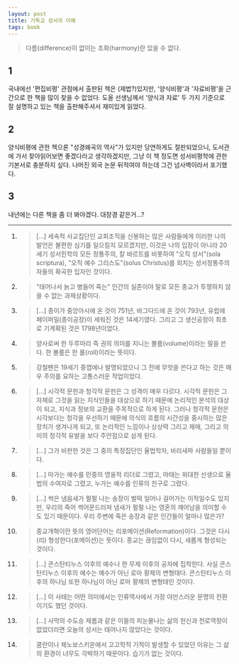 ```yaml
---
layout: post
title: 기독교 성서의 이해
tags: book
---
```

> 다름(difference)이 없이는 조화(harmony)란 있을 수 없다.

## 1
국내에선 '편집비평' 관점에서 출판된 책은 (제법?)있지만, '양식비평'과 '자료비평'을 근간으로 한 책을 많이 찾을 수 없었다. 도올 선생님께서 '양식과 자료' 두 가지 기준으로 잘 설명하고 있는 책을 출판해주셔서 재미있게 읽었다.

## 2
양식비평에 관한 책으론 "성경왜곡의 역사"가 있지만 당연하게도 절판되었으니, 도서관에 가서 찾아읽어보면 좋겠다라고 생각하겠지만, 그냥 이 책 정도면 성서비평학에 관한 기본서로 충분하지 싶다. 나머진 외국 논문 뒤적여야 하는데 그건 넘사벽이라서 포기했다.

## 3
내년에는 다른 책을 좀 더 봐야겠다. 대장경 같은거...?

----

1. > [...] 세속적 사교집단인 교회조직을 신봉하는 많은 사람들에게 이러한 나의 발언은 불편한 심기를 일으킬지 모르겠지만, 이것은 나의 입장이 아니라 20세기 성서힌학의 모든 정통주의, 칼 바르트를 비롯하여 "오직 성서"(sola scriptura), "오직 예수 그리스도"(solus Christus)를 외치는 성서정통주의자들의 확곡한 입자인 것이다.

2. > "태어나서 늙고 병들어 죽는" 인간의 실존이야 말로 모든 종교가 투쟁하지 않을 수 없는 과제상황이다.

3. > [...] 종이가 중앙아시에 온 것이 751년, 바그다드에 온 것이 793년, 유럽에 페이퍼밀(종이공장)이 세워진 것은 14세기였다. 그리고 그 생산공정이 최초로 기계확된 것은 1798년이었다.

4. > 양사로써 한 두루마리 즉 권의 의미를 지니는 볼룸(volume)이라는 말을 쓴다. 한 볼룸은 한 롤(roll)이라는 뜻이다.

5. > 강철펜은 19세기 중엽에나 발명되었으니 그 전에 무엇을 쓴다고 하는 것은 매우 주의를 요하는 고통스러운 작업이었다.

6. > [...] 시각적 문헌과 청각적 문헌은 그 성격이 매우 다르다. 시각적 문헌은 그 자체로 그것을 읽는 지식인들을 대상으로 하기 때문에 논리적인 분석의 대상이 되고, 지식과 정보의 교환을 주목적으로 하게 된다. 그러나 청각적 문헌은 시각보다는 청각을 우선하기 때문에 의식의 흐름의 시간성을 중시하는 많은 장치가 생겨나게 되고, 또 논리적인 느낌이나 상상력 그리고 재매, 그리고 의미의 청각적 유발을 보다 주안점으로 삼게 된다.

7. > [...] 그가 비판한 것은 그 중의 특정집단인 율법학자, 바리새파 사람들일 뿐이다.

8. > [...] 마가는 예수를 민중의 영웅적 리더로 그렸고, 마태는 위대한 선생으로 율법의 수여자로 그렸고, 누가는 예수를 인류의 친구로 그렸다.

9. > [...] 썩은 냄음새가 펄펄 나는 송장이 벌떡 일어나 걸어가는 이적일수도 있지만, 우리의 죽어 썩어문드러져 냄새가 펄펄 나는 영혼의 깨어남을 의미할 수도 있기 때문이다. 우리 주변에 죽은 송장과 같은 인간들이 얼마나 많은가?

10. > 종교개혁이란 뜻의 영어단어는 리포메이션(Reformation)이다. 그것은 다시(리) 형성한다(포메이션)는 뜻이다. 종교는 끊임없이 다시, 새롭게 형성되는 것이다.

11. > [...] 콘스탄티누스 이후의 예수나 한 무제 이후의 공자에 집착한다. 사실 콘스탄티누스 이후의 예수는 예수가 아닌 로마 황제의 변형태다. 콘스탄티누스 이후의 하나님 또한 하나님이 아닌 로마 황제의 변형태인 것이다. 

12. > [...] 이 사태는 어떤 의미에서는 인류역사에서 가장 야만스러운 문명의 전환이기도 했던 것이다.

13. > [...] 사막의 수도승 제롬과 같은 이들의 피눈물나는 삶의 헌신과 천로역정이 없었더라면 오늘의 성서는 태어나지 않았다는 것이다.

14. > 쿰란이나 체노보스키온에서 고고학적 기적이 발생할 수 있었던 이유는 그 삶의 환경이 너무도 각박하기 때문이다. 습기가 없는 것이다.
